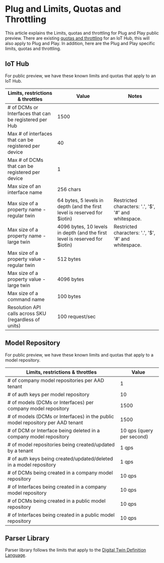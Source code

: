 # Plug and Limits, Quotas and Throttling

This article explains the Limits, quotas and throttling for Plug and Play public preview. There are existing [quotas and throttling](https://docs.microsoft.com/en-us/azure/iot-hub/iot-hub-devguide-quotas-throttling) for an IoT Hub, this will also apply to Plug and Play. In addition, here are the Plug and Play specific limits, quotas and throttling.

## IoT Hub
For public preview, we have these known limits and quotas that apply to an IoT Hub.

| Limits, restrictions & throttles | Value | Notes |
|-----|-----|-----|
| # of DCMs or Interfaces that can be registered per Hub | 1500 ||
| Max # of interfaces that can be registered per device | 40 ||
| Max # of DCMs that can be registered per device| 1 ||
| Max size of an interface name| 256 chars ||
| Max size of a property name - regular twin  | 64 bytes, 5 levels in depth (and the first level is reserved for $iotin) |Restricted characters:  '.', '$', '#' and whitespace.|
| Max size of a property name - large twin  | 4096 bytes, 10 levels in depth (and the first level is reserved for $iotin) |Restricted characters:  '.', '$', '#' and whitespace.|
| Max size of a property value - regular twin | 512 bytes ||
| Max size of a property value - large twin | 4096 bytes ||
| Max size of a command name | 100 bytes ||
| Resolution API calls across SKU (regardless of units) | 100 request/sec |

## Model Repository
For public preview, we have these known limits and quotas that apply to a model repository.

| Limits, restrictions & throttles| Value |
|-----|-----|
| # of company model repositories per AAD tenant | 1 |
| # of auth keys per model repository | 10  |
| # of models (DCMs or Interfaces) per company model repository| 1500  |
| # of models (DCMs or Interfaces) in the public model repository per AAD tenant| 1500  |
|# of DCM or Interface being deleted in a company model repository| 10 qps (query per second)|
|# of model repositories being created/updated by a tenant|	1 qps |
|# of auth keys being created/updated/deleted in a model repository |	1 qps|
|# of DCMs being created in a company model repository |	 10 qps|
|# of Interfaces being created in a company model repository | 10 qps|
|# of DCMs being created in a public model repository |	 10 qps|
|# of Interfaces being created in a public model repository | 10 qps|


## Parser Library
Parser library follows the limits that apply to the [Digital Twin Definition Language](https://github.com/Azure/IoTPlugandPlay/tree/master/DTDL). 